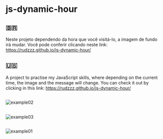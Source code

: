 # js-dynamic-hour

## 🇧🇷
Neste projeto dependendo da hora que você visitá-lo, a imagem de fundo irá mudar.
Você pode conferir clicando neste link: https://rudzzz.github.io/js-dynamic-hour/

## 🇺🇸
A project to practise my JavaScript skills, where depending on the current time, the image and the message will change.
You can check it out by clicking in this link: https://rudzzz.github.io/js-dynamic-hour/


##
![example02](https://user-images.githubusercontent.com/97038663/152252555-0d6085f8-8f73-496a-816a-2609579b62ff.jpg)

##
![example03](https://user-images.githubusercontent.com/97038663/152252565-7279413d-2a7e-4d92-83ed-b392aa527229.jpg)


##
![example01](https://user-images.githubusercontent.com/97038663/152252577-cc604657-af72-4018-a9f8-3f40eec1c986.jpg)
